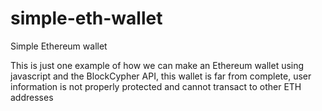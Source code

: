 # simple-eth-wallet
Simple Ethereum wallet

This is just one example of how we can make an Ethereum wallet using javascript and the BlockCypher API, this wallet is far from complete, user information is not properly protected and cannot transact to other ETH addresses
